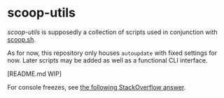 # scoop-utils

*scoop-utils* is supposedly a collection of scripts used in conjunction with [scoop.sh](https://scoop.sh).

As for now, this repository only houses `autoupdate` with fixed settings for now. Later scripts may be added as well as a functional CLI interface.

[README.md WIP]

For console freezes, see [the following StackOverflow answer](https://stackoverflow.com/a/62164553).